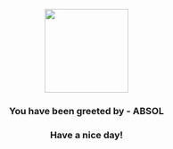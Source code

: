 <p align="center">
            <img src="https://raw.githubusercontent.com/PokeAPI/sprites/master/sprites/pokemon/359.png" width="150" height="150">
          </p>
          <h3 align="center">You have been greeted by - <b>ABSOL</b></h3>
          <h3 align="center">Have a nice day!</h3>
